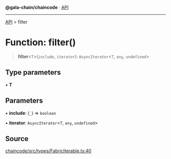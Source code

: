 **@gala-chain/chaincode** ∙ [API](../exports.md)

***

[API](../exports.md) > filter

# Function: filter()

> **filter**\<`T`\>(`include`, `iterator`): `AsyncIterator`\<`T`, `any`, `undefined`\>

## Type parameters

▪ **T**

## Parameters

▪ **include**: (`_`) => `boolean`

▪ **iterator**: `AsyncIterator`\<`T`, `any`, `undefined`\>

## Source

[chaincode/src/types/FabricIterable.ts:40](https://github.com/GalaChain/sdk/blob/bcbbb18/chaincode/src/types/FabricIterable.ts#L40)
